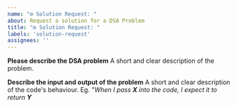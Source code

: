 ```yaml
---
name: "⚙️ Solution Request: "
about: Request a solution for a DSA Problem
title: "⚙️ Solution Request: "
labels: 'solution-request'
assignees: ''
---
```


**Please describe the DSA problem**
A short and clear description of the problem.

**Describe the input and output of the problem**
A short and clear description of the code's behaviour.
Eg. *"When I pass **X** into the code, I expect it to return **Y***
